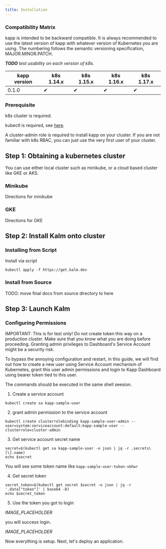 ```yaml
---
title: Installation
---
```


### Compatibility Matrix

kapp is intended to be backward compatible. It is always recommended to use the latest version of kapp with whatever version of Kubernetes you are using. The numbering follows the semantic versioning specification, MAJOR.MINOR.PATCH.

_**TODO** test usability on each version of k8s._

| kapp version | k8s 1.14.x | k8s 1.15.x | k8s 1.16.x | k8s 1.17.x |
| ------------ | ---------- | ---------- | ---------- | ---------- |
| 0.1.0        | ✔          | ✔          | ✔          | ✔          |

### Prerequisite

k8s cluster is required.

kubectl is required, see [here](https://kubernetes.io/docs/tasks/tools/install-kubectl/).

A cluster-admin role is required to install kapp on your cluster. If you are not familiar with k8s RBAC, you can just use the very first user of your cluster.

## Step 1: Obtaining a kubernetes cluster

You can use either local cluster such as minikube, or a cloud based cluster like GKE or AKS.

### Minikube

Directions for minikube

### GKE

Directions for GKE

## Step 2: Install Kalm onto cluster

### Installing from Script

Install via script

```
kubectl apply -f https://get.kalm.dev
```

### Install from Source

TODO: move final docs from source directory to here

## Step 3: Launch Kalm

### Configuring Permissions

IMPORTANT: This is for test only! Do not create token this way on a production cluster. Make sure that you know what you are doing before proceeding. Granting admin privileges to Dashboard's Service Account might be a security risk.

To bypass the annoying configuration and restart, in this guide, we will find out how to create a new user using Service Account mechanism of Kubernetes, grant this user admin permissions and login to Kapp Dashboard using bearer token tied to this user.

The commands should be executed in the same shell seesion.

1. Create a service account

```
kubectl create sa kapp-sample-user
```

2. grant admin permission to the service account

```
kubectl create clusterrolebinding kapp-sample-user-admin --user=system:serviceaccount:default:kapp-sample-user --clusterrole=cluster-admin
```

3. Get service account secret name

```
secret=$(kubectl get sa kapp-sample-user -o json | jq -r .secrets\[\].name)
echo $secret
```

You will see some token name like `kapp-sample-user-token-vbhwr`

4. Get secret token

```
secret_token=$(kubectl get secret $secret -o json | jq -r '.data["token"]' | base64 -D)
echo $secret_token
```

5. Use the token you got to login

_IMAGE_PLACEHOLDER_

you will success login.

_IMAGE_PLACEHOLDER_

Now everything is setup. Next, let's deploy an application.
